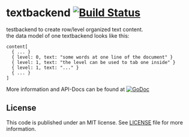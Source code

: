 # textbackend [![Build Status](https://travis-ci.org/writescript/textbackend.svg?branch=master)](https://travis-ci.org/writescript/textbackend)

testbackend to create row/level organized text content.  
the data model of one textbackend looks like this:

    content[
      { ... }
      { level: 0, text: "some words at one line of the document" }
      { level: 1, text: "the level can be used to tab one inside" }
      { level: 1, text: "..." }
      { ... }
    ]

More information and API-Docs can be found at [![GoDoc](https://godoc.org/github.com/writescript/textbackend?status.svg)](https://godoc.org/github.com/writescript/textbackend)

## License
This code is published under an MIT license. See [LICENSE](LICENSE) file for more information.

